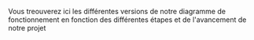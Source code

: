 Vous treouverez ici les différentes versions de notre diagramme de fonctionnement en fonction des différentes étapes et de l'avancement de notre projet
